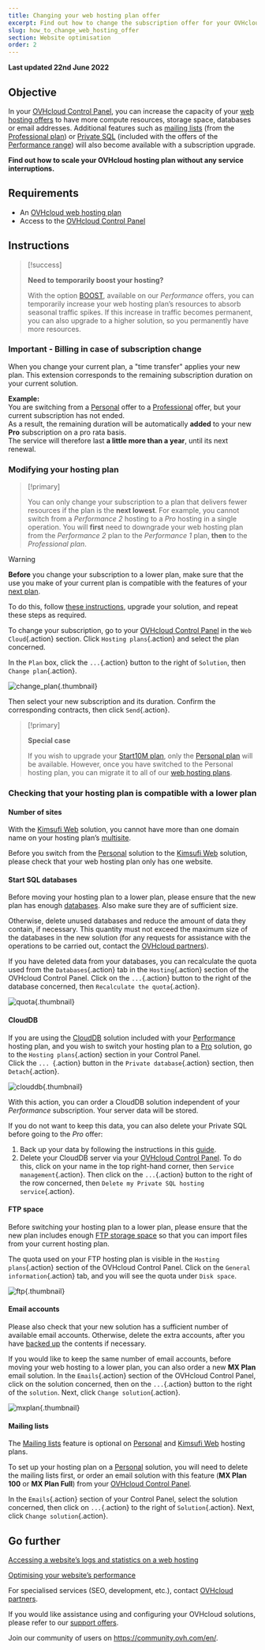 ```yaml
---
title: Changing your web hosting plan offer
excerpt: Find out how to change the subscription offer for your OVHcloud Web Hosting plan
slug: how_to_change_web_hosting_offer
section: Website optimisation
order: 2
---
```


**Last updated 22nd June 2022**

## Objective

In your [OVHcloud Control Panel](https://www.ovh.com/auth/?action=gotomanager&from=https://www.ovh.co.uk/&ovhSubsidiary=GB), you can increase the capacity of your [web hosting offers](https://www.ovhcloud.com/en-gb/web-hosting/) to have more compute resources, storage space, databases or email addresses. Additional features such as [mailing lists](https://docs.ovh.com/gb/en/emails/guide-dutilisation-mailing-list/) (from the [Professional plan](https://www.ovhcloud.com/en-ie/web-hosting/professional-offer/)) or [Private SQL](https://www.ovhcloud.com/en-gb/web-hosting/options/private-sql/) (included with the offers of the [Performance range](https://www.ovhcloud.com/en-gb/web-hosting/performance-offer/)) will also become available with a subscription upgrade.

**Find out how to scale your OVHcloud hosting plan without any service interruptions.**

## Requirements

- An [OVHcloud web hosting plan](https://www.ovhcloud.com/en-gb/web-hosting/)
- Access to the [OVHcloud Control Panel](https://www.ovh.com/auth/?action=gotomanager&from=https://www.ovh.co.uk/&ovhSubsidiary=GB)

## Instructions

> [!success]
> 
> **Need to temporarily boost your hosting?**
>
> With the option [BOOST](https://www.ovhcloud.com/en-gb/web-hosting/options/boost/), available on our *Performance* offers, you can temporarily increase your web hosting plan’s resources to absorb seasonal traffic spikes. If this increase in traffic becomes permanent, you can also upgrade to a higher solution, so you permanently have more resources.
>

### Important - Billing in case of subscription change

When you change your current plan, a "time transfer" applies your new plan. This extension corresponds to the remaining subscription duration on your current solution.

**Example:**<br>
You are switching from a [Personal](https://www.ovhcloud.com/en-gb/web-hosting/personal-offer/) offer to a [Professional](https://www.ovhcloud.com/en-gb/web-hosting/professional-offer/) offer, but your current subscription has not ended.<br>
As a result, the remaining duration will be automatically **added** to your new **Pro** subscription on a pro rata basis.<br>
The service will therefore last **a little more than a year**, until its next renewal.

### Modifying your hosting plan <a name="modify"></a>

> [!primary]
>
> You can only change your subscription to a plan that delivers fewer resources if the plan is the **next lowest**.
> For example, you cannot switch from a *Performance 2* hosting to a *Pro* hosting in a single operation.
> You will **first** need to downgrade your web hosting plan from the *Performance 2* plan to the *Performance 1* plan, **then** to the *Professional plan*.
>

> [!warning]
>
> **Before** you change your subscription to a lower plan, make sure that the use you make of your current plan is compatible with the features of your [next plan](https://www.ovhcloud.com/en-gb/web-hosting/).
>
> To do this, follow [these instructions](#checks), upgrade your solution, and repeat these steps as required.
>

To change your subscription, go to your [OVHcloud Control Panel](https://www.ovh.com/auth/?action=gotomanager&from=https://www.ovh.co.uk/&ovhSubsidiary=GB) in the `Web Cloud`{.action} section. Click `Hosting plans`{.action} and select the plan concerned.

In the `Plan` box, click the `...`{.action} button to the right of `Solution`, then `Change plan`{.action}.

![change_plan](images/change_plan.png){.thumbnail}

Then select your new subscription and its duration. Confirm the corresponding contracts, then click `Send`{.action}.

> [!primary]
>
> **Special case**
>
> If you wish to upgrade your [Start10M plan](https://docs.ovh.com/gb/en/hosting/activate-start10m/), only the [Personal plan](https://www.ovhcloud.com/en-gb/web-hosting/personal-offer/) will be available. However, once you have switched to the Personal hosting plan, you can migrate it to all of our [web hosting plans](https://www.ovhcloud.com/en-gb/web-hosting/).

### Checking that your hosting plan is compatible with a lower plan <a name="checks"></a>

#### Number of sites

With the [Kimsufi Web](https://www.ovhcloud.com/en-gb/web-hosting/old-web-hosting-offers/) solution, you cannot have more than one domain name on your hosting plan’s [multisite](https://docs.ovh.com/gb/en/hosting/multisites-configuring-multiple-websites/).

Before you switch from the [Personal](https://www.ovhcloud.com/en-gb/web-hosting/personal-offer/) solution to the [Kimsufi Web](https://www.ovhcloud.com/en-gb/web-hosting/old-web-hosting-offers/) solution, please check that your web hosting plan only has one website.

#### Start SQL databases

Before moving your hosting plan to a lower plan, please ensure that the new plan has enough [databases](https://www.ovhcloud.com/en-gb/web-hosting/options/start-sql/). Also make sure they are of sufficient size.

Otherwise, delete unused databases and reduce the amount of data they contain, if necessary. This quantity must not exceed the maximum size of the databases in the new solution (for any requests for assistance with the operations to be carried out, contact the [OVHcloud partners](https://partner.ovhcloud.com/en-gb/directory/)).

If you have deleted data from your databases, you can recalculate the quota used from the `Databases`{.action} tab in the `Hosting`{.action} section of the OVHcloud Control Panel. Click on the `...`{.action} button to the right of the database concerned, then `Recalculate the quota`{.action}.

![quota](images/quota.png){.thumbnail}

#### CloudDB

If you are using the [CloudDB](https://docs.ovh.com/gb/en/hosting/getting-started-with-clouddb/#clouddb-server-activation-included-with-your-web-hosting-plan) solution included with your [Performance](https://www.ovhcloud.com/en-gb/web-hosting/performance-offer/) hosting plan, and you wish to switch your hosting plan to a [Pro](https://www.ovhcloud.com/en-gb/web-hosting/professional-offer/) solution, go to the `Hosting plans`{.action} section in your Control Panel.<br>
Click the `... `{.action} button in the `Private database`{.action} section, then `Detach`{.action}.

![clouddb](images/clouddb.png){.thumbnail}

With this action, you can order a CloudDB solution independent of your *Performance* subscription. Your server data will be stored.

If you do not want to keep this data, you can also delete your Private SQL before going to the *Pro* offer: 

1. Back up your data by following the instructions in this [guide](https://docs.ovh.com/gb/en/hosting/backup-export-database-server/).<br>
2. Delete your CloudDB server via your [OVHcloud Control Panel](https://www.ovh.com/auth/?action=gotomanager&from=https://www.ovh.co.uk/&ovhSubsidiary=GB). To do this, click on your name in the top right-hand corner, then `Service management`{.action}. Then click on the `...`{.action} button to the right of the row concerned, then `Delete my Private SQL hosting service`{.action}.

#### FTP space

Before switching your hosting plan to a lower plan, please ensure that the new plan includes enough [FTP storage space](https://docs.ovh.com/gb/en/hosting/log-in-to-storage-ftp-web-hosting/) so that you can import files from your current hosting plan.

The quota used on your FTP hosting plan is visible in the `Hosting plans`{.action} section of the OVHcloud Control Panel. Click on the `General information`{.action} tab, and you will see the quota under `Disk space`.

![ftp](images/ftp.png){.thumbnail}

#### Email accounts

Please also check that your new solution has a sufficient number of available email accounts. Otherwise, delete the extra accounts, after you have [backed up](https://docs.ovh.com/gb/en/emails/migrate-email-addresses-manually/) the contents if necessary.

If you would like to keep the same number of email accounts, before moving your web hosting to a lower plan, you can also order a new **MX Plan** email solution. In the `Emails`{.action} section of the OVHcloud Control Panel, click on the solution concerned, then on the `...`{.action} button to the right of the `solution`. Next, click `Change solution`{.action}.

![mxplan](images/mxplan.png){.thumbnail}

#### Mailing lists

The [Mailing lists](https://docs.ovh.com/gb/en/emails/guide-dutilisation-mailing-list/) feature is optional on [Personal](https://www.ovhcloud.com/en-gb/web-hosting/personal-offer/) and [Kimsufi Web](https://www.ovhcloud.com/en-gb/web-hosting/old-web-hosting-offers/) hosting plans.

To set up your hosting plan on a [Personal](https://www.ovhcloud.com/en-gb/web-hosting/personal-offer/) solution, you will need to delete the mailing lists first, or order an email solution with this feature (**MX Plan 100** or **MX Plan Full**) from your [OVHcloud Control Panel](https://www.ovh.com/auth/?action=gotomanager&from=https://www.ovh.co.uk/&ovhSubsidiary=GB).

In the `Emails`{.action} section of your Control Panel, select the solution concerned, then click on `...`{.action} to the right of `Solution`{.action}. Next, click `Change solution`{.action}.

## Go further <a name="gofurther"></a>

[Accessing a website’s logs and statistics on a web hosting](https://docs.ovh.com/gb/en/hosting/shared_view_my_websites_logs_and_statistics/)

[Optimising your website’s performance](https://docs.ovh.com/gb/en/hosting/web_hosting_optimise_your_website_performance/)

For specialised services (SEO, development, etc.), contact [OVHcloud partners](https://partner.ovhcloud.com/en-gb/directory/).

If you would like assistance using and configuring your OVHcloud solutions, please refer to our [support offers](https://www.ovhcloud.com/en-gb/support-levels/).

Join our community of users on <https://community.ovh.com/en/>.
